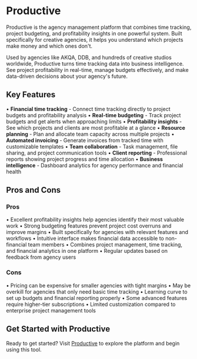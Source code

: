 # Productive

Productive is the agency management platform that combines time tracking, project budgeting, and profitability insights in one powerful system. Built specifically for creative agencies, it helps you understand which projects make money and which ones don't.

Used by agencies like AKQA, DDB, and hundreds of creative studios worldwide, Productive turns time tracking data into business intelligence. See project profitability in real-time, manage budgets effectively, and make data-driven decisions about your agency's future.

## Key Features

• **Financial time tracking** - Connect time tracking directly to project budgets and profitability analysis
• **Real-time budgeting** - Track project budgets and get alerts when approaching limits
• **Profitability insights** - See which projects and clients are most profitable at a glance
• **Resource planning** - Plan and allocate team capacity across multiple projects
• **Automated invoicing** - Generate invoices from tracked time with customizable templates
• **Team collaboration** - Task management, file sharing, and project communication tools
• **Client reporting** - Professional reports showing project progress and time allocation
• **Business intelligence** - Dashboard analytics for agency performance and financial health

## Pros and Cons

### Pros
• Excellent profitability insights help agencies identify their most valuable work
• Strong budgeting features prevent project cost overruns and improve margins
• Built specifically for agencies with relevant features and workflows
• Intuitive interface makes financial data accessible to non-financial team members
• Combines project management, time tracking, and financial analytics in one platform
• Regular updates based on feedback from agency users

### Cons
• Pricing can be expensive for smaller agencies with tight margins
• May be overkill for agencies that only need basic time tracking
• Learning curve to set up budgets and financial reporting properly
• Some advanced features require higher-tier subscriptions
• Limited customization compared to enterprise project management tools

## Get Started with Productive

Ready to get started? Visit [Productive](https://productive.io) to explore the platform and begin using this tool.